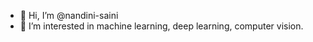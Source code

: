 - 👋 Hi, I’m @nandini-saini
- 👀 I’m interested in machine learning, deep learning, computer vision.


<!---
nandini-saini/nandini-saini is a ✨ special ✨ repository because its `README.md` (this file) appears on your GitHub profile.
You can click the Preview link to take a look at your changes.
--->
